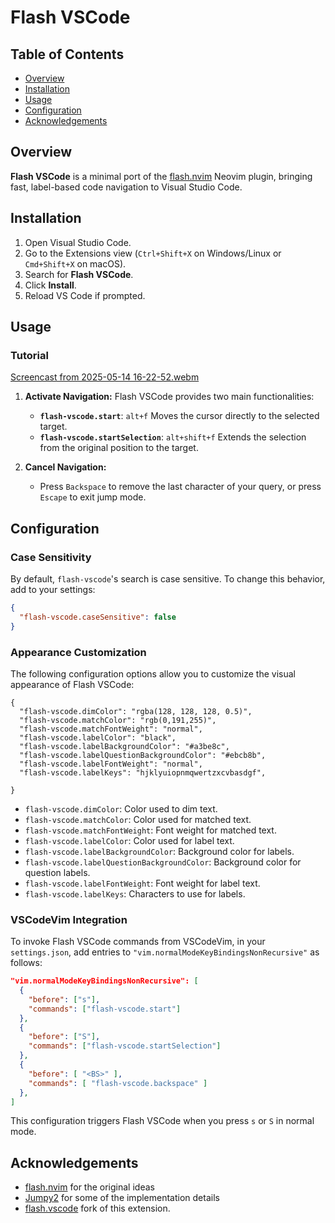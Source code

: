 # Flash VSCode

## Table of Contents

- [Overview](#overview)
- [Installation](#installation)
- [Usage](#usage)
- [Configuration](#configuration)
- [Acknowledgements](#acknowledgements)

## Overview

**Flash VSCode** is a minimal port of the [flash.nvim](https://github.com/folke/flash.nvim) Neovim plugin, bringing fast, label-based code navigation to Visual Studio Code.

## Installation

1. Open Visual Studio Code.
2. Go to the Extensions view (`Ctrl+Shift+X` on Windows/Linux or `Cmd+Shift+X` on macOS).
3. Search for **Flash VSCode**.
4. Click **Install**.
5. Reload VS Code if prompted.

## Usage

### Tutorial

[Screencast from 2025-05-14 16-22-52.webm](https://github.com/user-attachments/assets/608bd1b3-36e4-4818-8e04-541e6eb1b3ee)

1. **Activate Navigation:**
   Flash VSCode provides two main functionalities:

   - **`flash-vscode.start`**: `alt+f` Moves the cursor directly to the selected target.
   - **`flash-vscode.startSelection`**: `alt+shift+f` Extends the selection from the original position to the target.

2. **Cancel Navigation:**
   - Press `Backspace` to remove the last character of your query, or press `Escape` to exit jump mode.

## Configuration

### Case Sensitivity

By default, `flash-vscode`'s search is case sensitive. To change this behavior, add to your settings:

```json
{
  "flash-vscode.caseSensitive": false
}
```

### Appearance Customization

The following configuration options allow you to customize the visual appearance of Flash VSCode:

```
{
  "flash-vscode.dimColor": "rgba(128, 128, 128, 0.5)",
  "flash-vscode.matchColor": "rgb(0,191,255)",
  "flash-vscode.matchFontWeight": "normal",
  "flash-vscode.labelColor": "black",
  "flash-vscode.labelBackgroundColor": "#a3be8c",
  "flash-vscode.labelQuestionBackgroundColor": "#ebcb8b",
  "flash-vscode.labelFontWeight": "normal",
  "flash-vscode.labelKeys": "hjklyuiopnmqwertzxcvbasdgf",

}
```

- `flash-vscode.dimColor`: Color used to dim text.
- `flash-vscode.matchColor`: Color used for matched text.
- `flash-vscode.matchFontWeight`: Font weight for matched text.
- `flash-vscode.labelColor`: Color used for label text.
- `flash-vscode.labelBackgroundColor`: Background color for labels.
- `flash-vscode.labelQuestionBackgroundColor`: Background color for question labels.
- `flash-vscode.labelFontWeight`: Font weight for label text.
- `flash-vscode.labelKeys`: Characters to use for labels.

### VSCodeVim Integration

To invoke Flash VSCode commands from VSCodeVim, in your `settings.json`, add entries to `"vim.normalModeKeyBindingsNonRecursive"` as follows:

```json
"vim.normalModeKeyBindingsNonRecursive": [
  {
    "before": ["s"],
    "commands": ["flash-vscode.start"]
  },
  {
    "before": ["S"],
    "commands": ["flash-vscode.startSelection"]
  },
  {
    "before": [ "<BS>" ],
    "commands": [ "flash-vscode.backspace" ]
  },
]
```

This configuration triggers Flash VSCode when you press `s` or `S` in normal mode.

## Acknowledgements

- [flash.nvim](https://github.com/folke/flash.nvim) for the original ideas
- [Jumpy2](https://marketplace.visualstudio.com/items?itemName=DavidLGoldberg.jumpy2) for some of the implementation details
- [flash.vscode](https://github.com/cunbidun/flash.vscode) fork of this extension.
